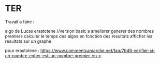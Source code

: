 # TER

Travail a faire :

algo de Lucas
erastotene //version basic a ameliorer
generer des nombres premiers
calculer le temps des algos en fonction des resultats
afficher les resultats sur un graphe

pour erastotene : https://www.commentcamarche.net/faq/7646-verifier-si-un-nombre-entier-est-un-nombre-premier-en-c